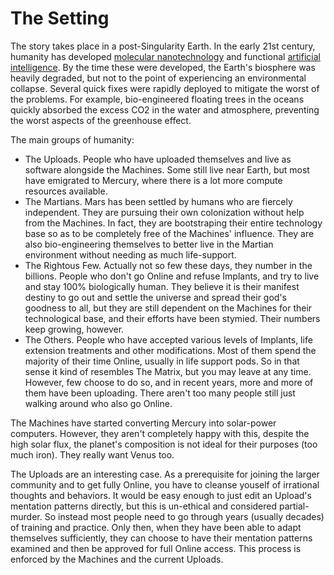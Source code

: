 The Setting
===========

The story takes place in a post-Singularity Earth.  In the early 21st
century, humanity has developed [molecular nanotechnology](http://en.wikipedia.org/wiki/Molecular_nanotechnology)
and functional [artificial intelligence](http://en.wikipedia.org/wiki/Artificial_intelligence).
By the time these were developed, the Earth's biosphere was heavily
degraded, but not to the point of experiencing an environmental
collapse.  Several quick fixes were rapidly deployed to mitigate the
worst of the problems.  For example, bio-engineered floating trees in
the oceans quickly absorbed the excess CO2 in the water and
atmosphere, preventing the worst aspects of the greenhouse effect.


The main groups of humanity:

 * The Uploads.  People who have uploaded themselves and live as software 
alongside the Machines.  Some still live near Earth, but most have emigrated
to Mercury, where there is a lot more compute resources available.
 * The Martians.  Mars has been settled by humans who are fiercely
independent.  They are pursuing their own colonization without help from
the Machines.  In fact, they are bootstraping their entire technology
base so as to be completely free of the Machines' influence.  They are
also bio-engineering themselves to better live in the Martian environment
without needing as much life-support.
 * The Rightous Few.  Actually not so few these days, they number in the
billions.  People who don't go Online and refuse Implants, and try to live
and stay 100% biologically human.  They believe it is their manifest destiny
to go out and settle the universe and spread their god's goodness to
all, but they are still dependent on the Machines for their technological
base, and their efforts have been stymied.  Their numbers keep growing,
however.
 * The Others.  People who have accepted various levels
of Implants, life extension treatments and other modifications.  Most of them
spend the majority of their time Online, usually in life support pods.  So
in that sense it kind of resembles The Matrix, but you may leave at any time.
However, few choose to do so, and in recent years, more and more of them
have been uploading.  There aren't too many people still just walking around
who also go Online.

The Machines have started converting Mercury into solar-power
computers.  However, they aren't completely happy with this, despite
the high solar flux, the planet's composition is not ideal for their
purposes (too much iron).  They really want Venus too.

The Uploads are an interesting case.  As a prerequisite for joining
the larger community and to get fully Online, you have to cleanse
youself of irrational thoughts and behaviors.  It would be easy enough
to just edit an Upload's mentation patterns directly, but this is
un-ethical and considered partial-murder.  So instead most people need
to go through years (usually decades) of training and practice.  Only
then, when they have been able to adapt themselves sufficiently, they
can choose to have their mentation patterns examined and
then be approved for full Online access.  This process is enforced by
the Machines and the current Uploads.
